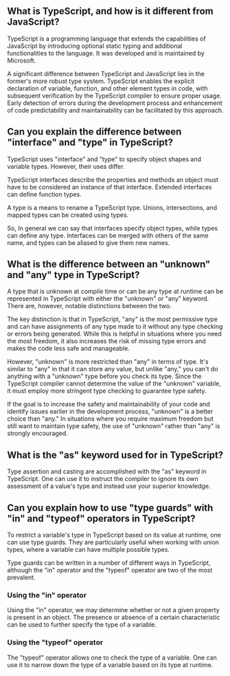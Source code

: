 ## What is TypeScript, and how is it different from JavaScript?

TypeScript is a programming language that extends the capabilities of JavaScript by introducing optional static typing and additional functionalities to the language. It was developed and is maintained by Microsoft.

A significant difference between TypeScript and JavaScript lies in the former's more robust type system. TypeScript enables the explicit declaration of variable, function, and other element types in code, with subsequent verification by the TypeScript compiler to ensure proper usage. Early detection of errors during the development process and enhancement of code predictability and maintainability can be facilitated by this approach.


## Can you explain the difference between "interface" and "type" in TypeScript?

TypeScript uses "interface" and "type" to specify object shapes and variable types. However, their uses differ.

TypeScript interfaces describe the properties and methods an object must have to be considered an instance of that interface. Extended interfaces can define function types.

A type is a means to rename a TypeScript type. Unions, intersections, and mapped types can be created using types.

So, In general we can say that interfaces specify object types, while types can define any type. Interfaces can be merged with others of the same name, and types can be aliased to give them new names.

## What is the difference between an "unknown" and "any" type in TypeScript?

A type that is unknown at compile time or can be any type at runtime can be represented in TypeScript with either the "unknown" or "any" keyword. There are, however, notable distinctions between the two.

The key distinction is that in TypeScript, "any" is the most permissive type and can have assignments of any type made to it without any type checking or errors being generated. While this is helpful in situations where you need the most freedom, it also increases the risk of missing type errors and makes the code less safe and manageable.

However, "unknown" is more restricted than "any" in terms of type. It's similar to "any" in that it can store any value, but unlike "any," you can't do anything with a "unknown" type before you check its type. Since the TypeScript compiler cannot determine the value of the "unknown" variable, it must employ more stringent type checking to guarantee type safety.

If the goal is to increase the safety and maintainability of your code and identify issues earlier in the development process, "unknown" is a better choice than "any." In situations where you require maximum freedom but still want to maintain type safety, the use of "unknown" rather than "any" is strongly encouraged.


## What is the "as" keyword used for in TypeScript?
Type assertion and casting are accomplished with the "as" keyword in TypeScript. One can use it to instruct the compiler to ignore its own assessment of a value's type and instead use your superior knowledge.


## Can you explain how to use "type guards" with "in" and "typeof" operators in TypeScript?

To restrict a variable's type in TypeScript based on its value at runtime, one can use type guards. They are particularly useful when working with union types, where a variable can have multiple possible types.

Type guards can be written in a number of different ways in TypeScript, although the "in" operator and the "typeof" operator are two of the most prevalent.

### Using the "in" operator
Using the "in" operator, we may determine whether or not a given property is present in an object. The presence or absence of a certain characteristic can be used to further specify the type of a variable.

### Using the "typeof" operator
The "typeof" operator allows one to check the type of a variable. One can use it to narrow down the type of a variable based on its type at runtime.